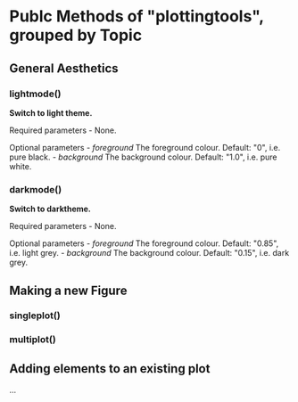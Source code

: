# Publc Methods of "plottingtools", grouped by Topic

## General Aesthetics

### lightmode()
**Switch to light theme.**

Required parameters
    - None.
    
Optional parameters
    - *foreground* The foreground colour. Default: "0", i.e. pure black.
    - *background* The background colour. Default: "1.0", i.e. pure white.

### darkmode()
**Switch to darktheme.**

Required parameters
    - None.
    
Optional parameters
    - *foreground* The foreground colour. Default: "0.85", i.e. light grey.
    - *background* The background colour. Default: "0.15", i.e. dark grey.

## Making a new Figure

### singleplot()

### multiplot()


## Adding elements to an existing plot

...
